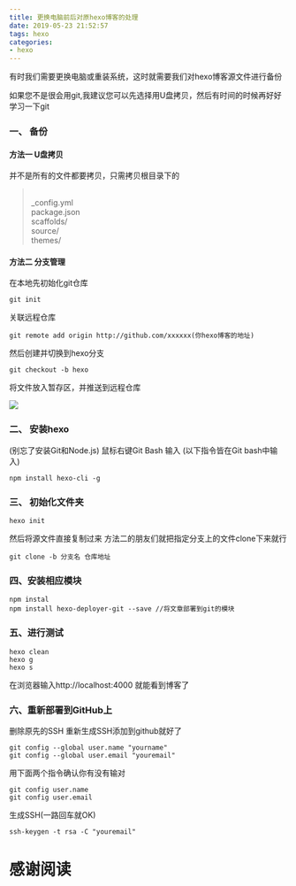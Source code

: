 ```yaml
---
title: 更换电脑前后对原hexo博客的处理  
date: 2019-05-23 21:52:57
tags: hexo 
categories:
- hexo
---
```

有时我们需要更换电脑或重装系统，这时就需要我们对hexo博客源文件进行备份

如果您不是很会用git,我建议您可以先选择用U盘拷贝，然后有时间的时候再好好学习一下git
### 一、 备份
#### 方法一 U盘拷贝
并不是所有的文件都要拷贝，只需拷贝根目录下的
 ><br>_config.yml
 <br>package.json
 <br>scaffolds/
 <br>source/
 <br>themes/ 
 
#### 方法二 分支管理
<!-- more -->

在本地先初始化git仓库

```
git init
```

关联远程仓库
```
git remote add origin http://github.com/xxxxxx(你hexo博客的地址)
```


然后创建并切换到hexo分支
```
git checkout -b hexo
```

将文件放入暂存区，并推送到远程仓库

![](https://ly-object-1259106193.cos.ap-chengdu.myqcloud.com/hexo/hexo-1.png)

### 二、 安装hexo  
(别忘了安装Git和Node.js)
鼠标右键Git Bash  输入 (以下指令皆在Git bash中输入) 
```
npm install hexo-cli -g
```


### 三、 初始化文件夹

```
hexo init  
```

然后将源文件直接复制过来
方法二的朋友们就把指定分支上的文件clone下来就行
```
git clone -b 分支名 仓库地址
```





### 四、安装相应模块  

```
npm instal
npm install hexo-deployer-git --save //将文章部署到git的模块
```




### 五、进行测试  

```
hexo clean
hexo g
hexo s
```




在浏览器输入http://localhost:4000 就能看到博客了  




### 六、重新部署到GitHub上  
删除原先的SSH
重新生成SSH添加到github就好了

```
git config --global user.name "yourname"
git config --global user.email "youremail"
```

用下面两个指令确认你有没有输对

```
git config user.name
git config user.email
```

生成SSH(一路回车就OK)

```
ssh-keygen -t rsa -C "youremail"
```

# 感谢阅读